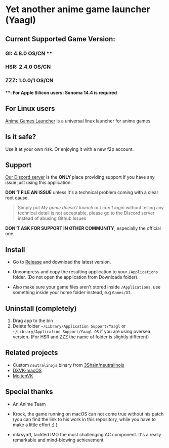 # Yet another anime game launcher (Yaagl)

## Current Supported Game Version: 
### GI: 4.8.0 OS/CN **
### HSR: 2.4.0 OS/CN
### ZZZ: 1.0.0/1 OS/CN

#### **: For Apple Silicon users: Sonoma 14.4 is required

## For Linux users
[Anime Games Launcher](https://github.com/an-anime-team/anime-games-launcher) is a universal linux launcher for anime games

<!-- ## Policy

Please don't link to this repository. If you really want to share it with people, just tell the project name __Yaagl__ and where to find (Github!) but __don't share/disclose the link__ unless it's a private message.

Do __not__ provide any forms of tutorial for _how to use Yaagl_ on public channels. (If you really want to do that, ask the project owner for permission first.)

Do __not__ mention the real name of the game or the game company, in code commits, issues, pr or dicussions. Use _The Anime Game_ or _The Anime Company_ instead.

Just follow these, or share and ruin this project for all other macOS (including Linux as well) players. -->

<!-- ### Hall of Shame

This is a list of people/organization violating Yaagl policies -->

## Is it safe?

Use it at your own risk. Or enjoying it with a new f2p account.

## Support

[Our Discord server](https://discord.gg/HrV52MgSC2) is the **ONLY** place providing support if you have any issue just using this application. 

**DON'T FILE AN ISSUE** unless it's a technical problem coming with a clear root cause. 

> Simply put _My game doesn't launch_ or _I can't login_ without telling any technical detail is not acceptable, please go to the Discord server instead of abusing Github Issues

**DON'T ASK FOR SUPPORT IN OTHER COMMUNITY**, especially the official one.

## Install

- Go to [Release](https://github.com/3Shain/yet-another-anime-game-launcher/releases/latest) and download the latest version.

- Uncompress and copy the resulting application to your `/Applications` folder. (Do not open the application from Downloads folder).

- Also make sure your game files aren't stored inside `/Applications`, use something inside your home folder instead, e.g `Games/GI`.
<!-- 
## Development (Outdated)

### Setup
```sh
git clone https://github.com/3Shain/yet-another-anime-game-launcher
cd yet-another-anime-game-launcher
pnpm install
./configure.sh
pnpm exec neu update
```


### Run
```sh
# CN
pnpm start
# Oversea
pnpm run start-hk4eos
```

### Build
```sh
node ./build-app.js
``` -->

## Uninstall (completely)
1. Drag app to the bin
2. Delete folder `~/Library/Application Support/Yaagl` or `~/Library/Application Support/Yaagl OS` if you are using oversea version. (For HSR and ZZZ the name of folder is slightly different)

## Related projects

* Custom `neutralinojs` binary from [3Shain/neutralinojs](https://github.com/3Shain/neutralinojs)
* [DXVK-macOS](https://github.com/Gcenx/DXVK-macOS)
* [MoltenVK](https://github.com/KhronosGroup/MoltenVK)

## Special thanks
* An Anime Team
* Krock, the game running on macOS can not come true without his patch (you can find the link to his work in this repository, while you have to make a little effort ;) )

* mkrsym1, tackled IMO the most challenging AC component. It's a really remarkable and mind-blowing achievement.
